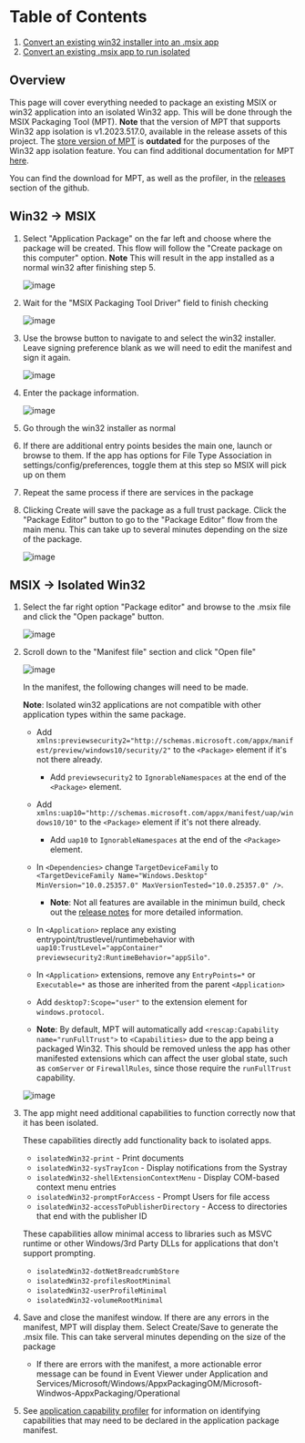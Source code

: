 # Table of Contents
1. [Convert an existing win32 installer into an .msix app](#win32---msix)
2. [Convert an existing .msix app to run isolated](#msix---isolated-win32)

## Overview

This page will cover everything needed to package an existing MSIX or win32 application into
an isolated Win32 app. This will be done through the MSIX Packaging Tool (MPT). **Note** that the
version of MPT that supports Win32 app isolation is v1.2023.517.0, available in the release assets
of this project. The [store version of MPT](https://learn.microsoft.com/en-us/windows/msix/packaging-tool/tool-overview) 
is **outdated** for the purposes of the Win32 app isolation feature. You can find additional 
documentation for MPT [here](https://learn.microsoft.com/en-us/windows/msix/packaging-tool/tool-overview).

You can find the download for MPT, as well as the profiler, in the [releases](https://github.com/microsoft/win32-app-isolation/releases) section of the github.

## Win32 -> MSIX

1. Select "Application Package" on the far left and choose where the package will be created.
This flow will follow the "Create package on this computer" option. **Note** This will result 
in the app installed as a normal win32 after finishing step 5.

    ![image](images/01-packaging-main-menu.png)

2. Wait for the "MSIX Packaging Tool Driver" field to finish checking

    ![image](images/02-packaging-prepare.png)

3. Use the browse button to navigate to and select the win32 installer. Leave signing preference
blank as we will need to edit the manifest and sign it again.

    ![image](images/03-packaging-installer.png)

4. Enter the package information.

    ![image](images/04-packaging-package-info.png)

5. Go through the win32 installer as normal

6. If there are additional entry points besides the main one, launch or browse to them. If the app
has options for File Type Association in settings/config/preferences, toggle them at this step so
MSIX will pick up on them

7. Repeat the same process if there are services in the package

8. Clicking Create will save the package as a full trust package. Click the "Package Editor" button
to go to the "Package Editor" flow from the main menu. This can take up to several minutes depending
on the size of the package.

    ![image](images/05-packaging-create-package.png)

## MSIX -> Isolated Win32

1. Select the far right option "Package editor" and browse to the .msix file and click the
"Open package" button.

    ![image](images/01-packaging-main-menu.png)

2. Scroll down to the "Manifest file" section and click "Open file"

    ![image](images/10-packaging-package-editor.png)

    In the manifest, the following changes will need to be made.

    **Note**: Isolated win32 applications are not compatible with other application types within the same package.

    * Add `xmlns:previewsecurity2="http://schemas.microsoft.com/appx/manifest/preview/windows10/security/2"`
    to the `<Package>` element if it's not there already.

        * Add `previewsecurity2` to `IgnorableNamespaces` at the end of the `<Package>` element.

    * Add `xmlns:uap10="http://schemas.microsoft.com/appx/manifest/uap/windows10/10"` to the `<Package>` element
    if it's not there already.

        * Add `uap10` to `IgnorableNamespaces` at the end of the `<Package>` element.

    * In `<Dependencies>` change `TargetDeviceFamily` to
    `<TargetDeviceFamily Name="Windows.Desktop" MinVersion="10.0.25357.0" MaxVersionTested="10.0.25357.0" />`.

        * **Note**: Not all features are available in the minimun build, check out the [release notes](../../relnotes/windows-release-notes.md) for more detailed information.

    * In `<Application>` replace any existing entrypoint/trustlevel/runtimebehavior with
    `uap10:TrustLevel="appContainer" previewsecurity2:RuntimeBehavior="appSilo"`.

    * In `<Application>` extensions, remove any `EntryPoints=*` or `Executable=*` as those are inherited from the parent `<Application>`

    * Add `desktop7:Scope="user"` to the extension element for `windows.protocol`.

    * **Note**: By default, MPT will automatically add `<rescap:Capability name="runFullTrust">` to
    `<Capabilities>` due to the app being a packaged Win32. This should be removed unless
    the app has other manifested extensions which can affect the user global state, such as
    `comServer` or `FirewallRules`, since those require the `runFullTrust` capability.

    ![image](images/11-packaging-manifest.png)

3. The app might need additional capabilities to function correctly now that it has been isolated.

    These capabilities directly add functionality back to isolated apps.

    * `isolatedWin32-print` - Print documents
    * `isolatedWin32-sysTrayIcon` - Display notifications from the Systray
    * `isolatedWin32-shellExtensionContextMenu` - Display COM-based context menu entries
    * `isolatedWin32-promptForAccess` - Prompt Users for file access
    * `isolatedWin32-accessToPublisherDirectory` - Access to directories that end with the publisher ID

    These capabilities allow minimal access to libraries such as MSVC runtime or other Windows/3rd
    Party DLLs for applications that don't support prompting.

    * `isolatedWin32-dotNetBreadcrumbStore`
    * `isolatedWin32-profilesRootMinimal`
    * `isolatedWin32-userProfileMinimal`
    * `isolatedWin32-volumeRootMinimal`

4. Save and close the manifest window. If there are any errors in the manifest, MPT will display
them. Select Create/Save to generate the .msix file. This can take serveral minutes depending on 
the size of the package

    * If there are errors with the manifest, a more actionable error message can be found in Event Viewer under Application and Services/Microsoft/Windows/AppxPackagingOM/Microsoft-Windwos-AppxPackaging/Operational

5. See [application capability profiler](../profiler/application-capability-profiler.md) for
information on identifying capabilities that may need to be declared in the application package
manifest.
